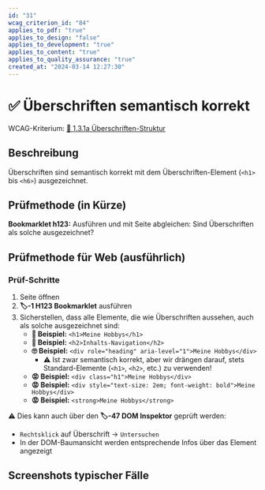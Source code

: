 ```yaml
---
id: "31"
wcag_criterion_id: "84"
applies_to_pdf: "true"
applies_to_design: "false"
applies_to_development: "true"
applies_to_content: "true"
applies_to_quality_assurance: "true"
created_at: "2024-03-14 12:27:30"
---
```


# ✅ Überschriften semantisch korrekt

WCAG-Kriterium: [📜 1.3.1a Überschriften-Struktur](..)

## Beschreibung

Überschriften sind semantisch korrekt mit dem Überschriften-Element (`<h1>` bis `<h6>`) ausgezeichnet.

## Prüfmethode (in Kürze)

**Bookmarklet h123:** Ausführen und mit Seite abgleichen: Sind Überschriften als solche ausgezeichnet?

## Prüfmethode für Web (ausführlich)

### Prüf-Schritte

1. Seite öffnen
1. **🏷️-1 H123 Bookmarklet** ausführen
1. Sicherstellen, dass alle Elemente, die wie Überschriften aussehen, auch als solche ausgezeichnet sind:
    - **🙂 Beispiel:** `<h1>Meine Hobbys</h1>`
    - **🙂 Beispiel:** `<h2>Inhalts-Navigation</h2>`
    - **🙄 Beispiel:** `<div role="heading" aria-level="1">Meine Hobbys</div>`
        - ⚠️ Ist zwar semantisch korrekt, aber wir drängen darauf, stets Standard-Elemente (`<h1>`, `<h2>`, etc.) zu verwenden!
    - **😡 Beispiel:** `<div class="h1">Meine Hobbys</div>`
    - **😡 Beispiel:** `<div style="text-size: 2em; font-weight: bold">Meine Hobbys</div>`
    - **😡 Beispiel:** `<strong>Meine Hobbys</strong>`

⚠️ Dies kann auch über den **🏷️-47 DOM Inspektor** geprüft werden:

- `Rechtsklick` auf Überschrift → `Untersuchen`
- In der DOM-Baumansicht werden entsprechende Infos über das Element angezeigt

## Screenshots typischer Fälle

